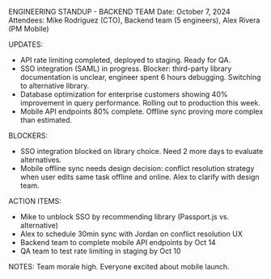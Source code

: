 ENGINEERING STANDUP - BACKEND TEAM
Date: October 7, 2024
Attendees: Mike Rodriguez (CTO), Backend team (5 engineers), Alex Rivera (PM Mobile)

UPDATES:
- API rate limiting completed, deployed to staging. Ready for QA.
- SSO integration (SAML) in progress. Blocker: third-party library documentation is unclear, engineer spent 6 hours debugging. Switching to alternative library.
- Database optimization for enterprise customers showing 40% improvement in query performance. Rolling out to production this week.
- Mobile API endpoints 80% complete. Offline sync proving more complex than estimated.

BLOCKERS:
- SSO integration blocked on library choice. Need 2 more days to evaluate alternatives.
- Mobile offline sync needs design decision: conflict resolution strategy when user edits same task offline and online. Alex to clarify with design team.

ACTION ITEMS:
- Mike to unblock SSO by recommending library (Passport.js vs. alternative)
- Alex to schedule 30min sync with Jordan on conflict resolution UX
- Backend team to complete mobile API endpoints by Oct 14
- QA team to test rate limiting in staging by Oct 10

NOTES: Team morale high. Everyone excited about mobile launch.
